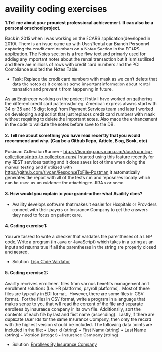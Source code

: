 # availity coding exercises
#### 1.Tell me about your proudest professional achievement.  It can also be a personal or school project. 
Back in 2015 when I was working on the ECARS application(developed in 2010). There is an issue came up with User/Rental car Branch Personnel capturing the credit card numbers on a Notes Section in the ECARS application. The Notes section is a free flow text and primarly used for adding any important notes about the rental transaction but it is misutilized and there are millions of rows with credit card numbers and the PCI Compliance audited the Notes Table. 
* Task: Replace the credit card numbers with mask as we can't delete that data the notes as it contains some important information about rental transation and  prevent it from happening in future.

As an Engineeer working on the project firstly I have worked on gathering the different credit card patterns(for eg. American express always start with 34 or 35 and 15 digit long) from Payment Services team and later I worked on developing a sql script that just replaces credit card numbers with mask without requiring to delete the important notes. Also made the enhancement in the code to validate the notes before save to the DB.

#### 2. Tell me about something you have read recently that you would recommend and why. (Can be a Github Repo, Article, Blog, Book, etc) 
Postman Collection Runner - https://learning.postman.com/docs/running-collections/intro-to-collection-runs/ I started using this feature recently for my REST services testing and it does saves lot of time when doing the manual testing and if utilized with https://github.com/sivcan/ResponseToFile-Postman it automatically generates the report with all of the tests run and reposnses locally which can be used as an evidence for attaching to JIRA's or some.

#### 3. How would you explain to your grandmother what Availity does?
* Availity develops software that makes it easier for Hospitals or Providers connect with their payers or Inusrance Company to get the answers they need to focus on patient care.
#### 4. Coding exercise 1: 
You are tasked to write a checker that validates the parentheses of a LISP code.  Write a program (in Java or JavaScript) which takes in a string as an input and returns true if all the parentheses in the string are properly closed and nested.

* Solution: [Lisp Code Validator](https://github.com/sbandab87/availity-coding-excercises/blob/main/src/main/java/LispExpressionValidator.java)

#### 5. Coding exercise 2:  
Availity receives enrollment files from various benefits management and enrollment solutions (I.e. HR platforms, payroll platforms).  Most of these files are typically in EDI format.  However, there are some files in CSV format.  For the files in CSV format, write a program in a language that makes sense to you that will read the content of the file and separate enrollees by insurance company in its own file. Additionally, sort the contents of each file by last and first name (ascending).  Lastly, if there are duplicate User Ids for the same Insurance Company, then only the record with the highest version should be included. The following data points are included in the file:
	•	User Id (string)
	•	First Name (string) 
	•	Last Name (string)
	•	Version (integer)
	•	Insurance Company (string)
* Solution: [Enrollees By Insurance Company](https://github.com/sbandab87/availity-coding-excercises/blob/main/src/main/java/EnrolleesByInsCompGenerator.java)
